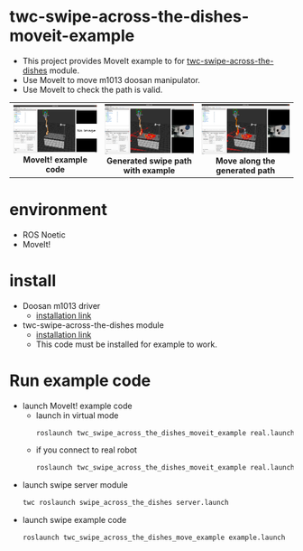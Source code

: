 # twc-swipe-across-the-dishes-moveit-example
- This project provides MoveIt example to for [twc-swipe-across-the-dishes](https://github.com/HJS-HJS/twc_swipe_across_the_dishes) module.
- Use MoveIt to move m1013 doosan manipulator.
- Use MoveIt to check the path is valid.

<div align="center">
  <table>
    <tr>
      <td align="center">
        <img src="./figure/1.moveit.png" width="320">
        <br><b>MoveIt! example code</b>
      </td>
      <td align="center">
        <img src="./figure/2.path_generated.png" width="320">
        <br><b>Generated swipe path with example</b>
      </td>
      <td align="center">
        <img src="./figure/3.move_along_path.png" width="320">
        <br><b>Move along the generated path</b>
      </td>
    </tr>
  </table>
</div>

# environment
- ROS Noetic
- MoveIt!

# install
- Doosan m1013 driver
    - [installation link](https://github.com/doosan-robotics/doosan-robot)
- twc-swipe-across-the-dishes module
    - [installation link](https://github.com/HJS-HJS/twc_swipe_across_the_dishes)
    - This code must be installed for example to work.

# Run example code
- launch MoveIt! example code
    - launch in virtual mode
        ```bash
        roslaunch twc_swipe_across_the_dishes_moveit_example real.launch mode:=virtual
        ```
    - if you connect to real robot
        ```bash
        roslaunch twc_swipe_across_the_dishes_moveit_example real.launch
        ```
- launch swipe server module
    ```bash
    twc roslaunch swipe_across_the_dishes server.launch
    ```
- launch swipe example code
    ```bash
    roslaunch twc_swipe_across_the_dishes_move_example example.launch
    ```
